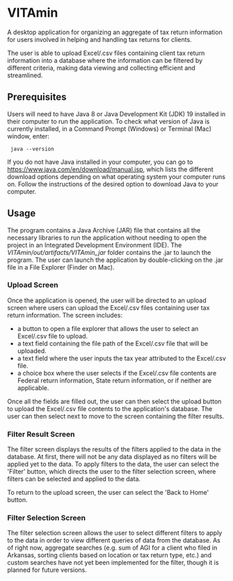# VITAmin
A desktop application for organizing an aggregate of tax return information for users involved in helping and handling 
tax returns for clients.

The user is able to upload Excel/.csv files containing client tax return information into a database where the information
can be filtered by different criteria, making data viewing and collecting efficient and streamlined.

## Prerequisites
Users will need to have Java 8 or Java Development Kit (JDK) 19 installed in their computer to run the application. 
To check what version of Java is currently installed, in a Command Prompt (Windows) or Terminal (Mac) window, enter:

<code> java --version </code>

If you do not have Java installed in your computer, you can go to https://www.java.com/en/download/manual.jsp, which lists
the different download options depending on what operating system your computer runs on.
Follow the instructions of the desired option to download Java to your computer.


## Usage
The program contains a Java Archive (JAR) file that contains all 
the necessary libraries to run the application without needing to open the project in 
an Integrated Development Environment (IDE). The 
*VITAmin/out/artifacts/VITAmin_jar* folder contains the .jar to launch the program. 
The user can launch the application by double-clicking on the .jar file in a File Explorer
(Finder on Mac).
### Upload Screen
Once the application is opened, the user will be directed to an upload screen where users can upload the Excel/.csv files containing user tax return information.
The screen includes:
* a button to open a file explorer that allows the user to select an Excel/.csv file to upload.
* a text field containing the file path of the Excel/.csv file that will be uploaded.
* a text field where the user inputs the tax year attributed to the Excel/.csv file.
* a choice box where the user selects if the Excel/.csv file contents are Federal return information, State return information, or if neither are applicable.

Once all the fields are filled out, the user can then select the upload button to upload the Excel/.csv file contents to the application's database.
The user can then select next to move to the screen containing the filter results.

### Filter Result Screen
The filter screen displays the results of the filters applied to the data in the database. At first, there will not be any 
data displayed as no filters will be applied yet to the data. To apply filters to the data, the user can select the 
'Filter' button, which directs the user to the filter selection screen, where filters can be selected and applied to the data.

To return to the upload screen, the user can select the 'Back to Home' button.
### Filter Selection Screen
The filter selection screen allows the user to select different filters to apply to the data in order to view different queries of data 
from the database. As of right now, aggregate searches (e.g. sum of AGI for a client who filed in Arkansas, sorting clients based on 
location or tax return type, etc.) and custom searches have not yet been implemented for the filter, though it is planned for future versions.
